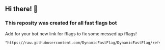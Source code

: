 ## Hi there! 👋
### This reposity was created for all fast flags bot
Add for your bot new link for fflags to fix some messed up fflags!
```
"https://raw.githubusercontent.com/DynamicFastFlag/DynamicFastFlag/refs/heads/main/Fvariable%5BFixed%5D.json"
```

